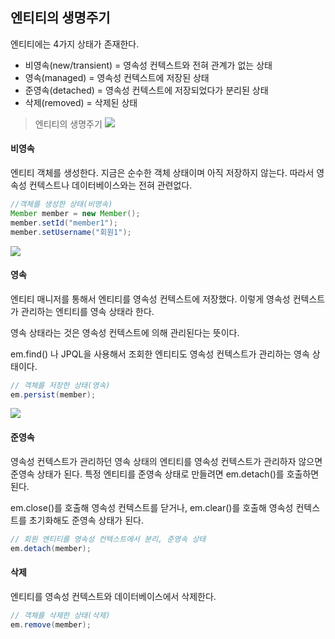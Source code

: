 ## 엔티티의 생명주기

엔티티에는 4가지 상태가 존재한다.

- 비영속(new/transient) = 영속성 컨텍스트와 전혀 관계가 없는 상태
- 영속(managed) = 영속성 컨텍스트에 저장된 상태
- 준영속(detached) = 영속성 컨텍스트에 저장되었다가 분리된 상태
- 삭제(removed) = 삭제된 상태

> 엔티티의 생명주기
![](https://img1.daumcdn.net/thumb/R1280x0/?scode=mtistory2&fname=https%3A%2F%2Fblog.kakaocdn.net%2Fdn%2FcqixmF%2Fbtsak3eMEqS%2FKLDKgrs4vYuUxcX2x3uyZ0%2Fimg.png)

#### 비영속 

엔티티 객체를 생성한다.
지금은 순수한 객체 상태이며 아직 저장하지 않는다.
따라서 영속성 컨텍스트나 데이터베이스와는 전혀 관련없다.

```java
//객체를 생성한 상태(비영속)
Member member = new Member();
member.setId("member1");
member.setUsername("회원1");
```

![](https://img1.daumcdn.net/thumb/R1280x0/?scode=mtistory2&fname=https%3A%2F%2Fblog.kakaocdn.net%2Fdn%2FbjrqXc%2FbtsakeU37oq%2FitPEdjHWYvKANLKpKBDSR1%2Fimg.png)

#### 영속 

엔티티 매니저를 통해서 엔티티를 영속성  컨텍스트에 저장했다.
이렇게 영속성 컨텍스트가 관리하는 엔티티를 영속 상태라 한다.

영속 상태라는 것은 영속성 컨텍스트에 의해 관리된다는 뜻이다.

em.find() 나 JPQL을 사용해서 조회한 엔티티도 영속성 컨텍스트가 관리하는 영속 상태이다. 

```java
// 객체를 저장한 상태(영속)
em.persist(member);
```
 
 ![](https://img1.daumcdn.net/thumb/R1280x0/?scode=mtistory2&fname=https%3A%2F%2Fblog.kakaocdn.net%2Fdn%2FyXzaq%2FbtsamYc7H6g%2F1PGGrEKQSQwPIqDUcQ8n4k%2Fimg.png)


#### 준영속

영속성 컨텍스트가 관리하던 영속 상태의 엔티티를 영속성 컨텍스트가 관리하자 않으면 준영속 상태가 된다.
특정 엔티티를 준영속 상태로 만들려면 em.detach()를 호출하면 된다.

em.close()를 호출해 영속성 컨텍스트를 닫거나, em.clear()를 호출해 영속성 컨텍스트를 초기화해도 준영속 상태가 된다. 

```java
// 회원 엔티티를 영속성 컨텍스트에서 분리, 준영속 상태
em.detach(member);
```

#### 삭제

엔티티를 영속성 컨텍스트와 데이터베이스에서 삭제한다.

```java
// 객체를 삭제한 상태(삭제)
em.remove(member);
```